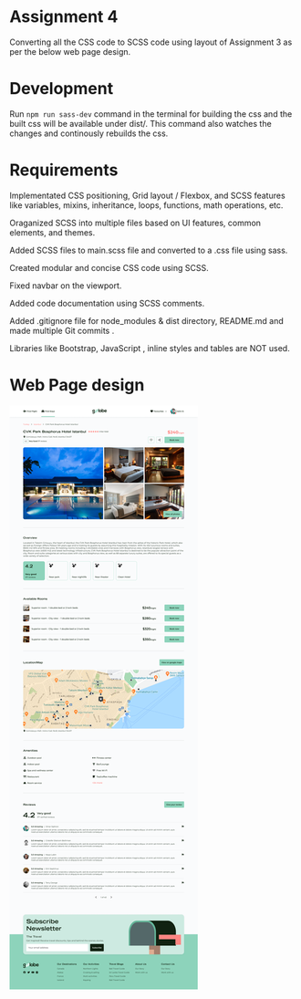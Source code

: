 # Assignment 4

Converting all the CSS code to SCSS code using layout of Assignment 3 as per the below web page design.

# Development

Run `npm run sass-dev` command in the terminal for building the css and the built css will be available under dist/. This command also watches the changes and continously rebuilds the css.

# Requirements

Implementated CSS positioning, Grid layout / Flexbox, and SCSS features like variables, mixins, inheritance, loops, functions, math operations, etc.

Oraganized SCSS into multiple files based on UI features, common elements, and themes.

Added SCSS files to main.scss file and converted to a .css file using sass.

Created modular and concise CSS code using SCSS.

Fixed navbar on the viewport.

Added code documentation using SCSS comments.

Added .gitignore file for node_modules & dist directory, README.md and made multiple Git commits .

Libraries like Bootstrap, JavaScript , inline styles and tables are NOT used.

# Web Page design

![Alt Assignment 2 page design](/images/HotelListing.png)
